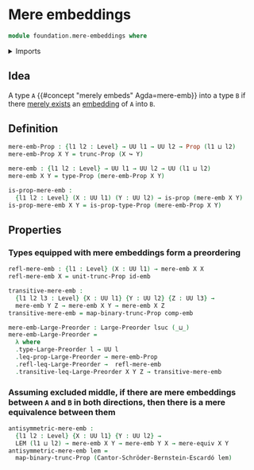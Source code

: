# Mere embeddings

```agda
module foundation.mere-embeddings where
```

<details><summary>Imports</summary>

```agda
open import foundation.cantor-schroder-bernstein-escardo
open import foundation.embeddings
open import foundation.functoriality-propositional-truncation
open import foundation.law-of-excluded-middle
open import foundation.mere-equivalences
open import foundation.propositional-truncations
open import foundation.universe-levels

open import foundation-core.propositions

open import order-theory.large-preorders
```

</details>

## Idea

A type `A` {{#concept "merely embeds" Agda=mere-emb}} into a type `B` if there
[merely exists](foundation.propositional-truncations.md) an
[embedding](foundation-core.embeddings.md) of `A` into `B`.

## Definition

```agda
mere-emb-Prop : {l1 l2 : Level} → UU l1 → UU l2 → Prop (l1 ⊔ l2)
mere-emb-Prop X Y = trunc-Prop (X ↪ Y)

mere-emb : {l1 l2 : Level} → UU l1 → UU l2 → UU (l1 ⊔ l2)
mere-emb X Y = type-Prop (mere-emb-Prop X Y)

is-prop-mere-emb :
  {l1 l2 : Level} (X : UU l1) (Y : UU l2) → is-prop (mere-emb X Y)
is-prop-mere-emb X Y = is-prop-type-Prop (mere-emb-Prop X Y)
```

## Properties

### Types equipped with mere embeddings form a preordering

```agda
refl-mere-emb : {l1 : Level} (X : UU l1) → mere-emb X X
refl-mere-emb X = unit-trunc-Prop id-emb

transitive-mere-emb :
  {l1 l2 l3 : Level} {X : UU l1} {Y : UU l2} {Z : UU l3} →
  mere-emb Y Z → mere-emb X Y → mere-emb X Z
transitive-mere-emb = map-binary-trunc-Prop comp-emb

mere-emb-Large-Preorder : Large-Preorder lsuc (_⊔_)
mere-emb-Large-Preorder =
  λ where
  .type-Large-Preorder l → UU l
  .leq-prop-Large-Preorder → mere-emb-Prop
  .refl-leq-Large-Preorder →  refl-mere-emb
  .transitive-leq-Large-Preorder X Y Z → transitive-mere-emb
```

### Assuming excluded middle, if there are mere embeddings between `A` and `B` in both directions, then there is a mere equivalence between them

```agda
antisymmetric-mere-emb :
  {l1 l2 : Level} {X : UU l1} {Y : UU l2} →
  LEM (l1 ⊔ l2) → mere-emb X Y → mere-emb Y X → mere-equiv X Y
antisymmetric-mere-emb lem =
  map-binary-trunc-Prop (Cantor-Schröder-Bernstein-Escardó lem)
```
